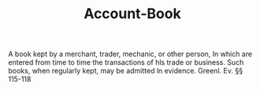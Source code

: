 ---
title: Account-Book
permalink: "/definitions/account-book.html"
body: A book kept by a merchant, trader, mechanic, or other person, In which are entered
  from time to time the transactions of hls trade or business. Such books, when regularly
  kept, may be admitted ln evidence. Greenl. Ev. §§ 115-118
published_at: '2018-07-07'
layout: post
---